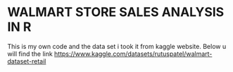 # WALMART STORE SALES ANALYSIS IN R
 This is my own code and the data set i took it from kaggle website. Below u will find the link https://www.kaggle.com/datasets/rutuspatel/walmart-dataset-retail
